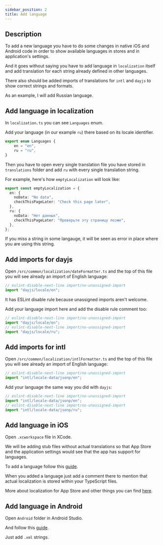 ```yaml
---
sidebar_position: 2
title: Add language
---
```


## Description

To add a new language you have to do some changes in native iOS and Android code in order to show available languages in stores and in application's settings.

And it goes without saying you have to add language in `localization` itself and add translation for each string already defined in other languages.

There also should be added imports of translations for `intl` and `dayjs` to show correct strings and formats.

As an example, I will add Russian language.

## Add language in localization

In `localization.ts` you can see `Languages` enum.

Add your language (in our example `ru`) there based on its locale identifier.

```typescript
export enum Languages {
    en = "en",
    ru = "ru",
}
```

Then you have to open every single translation file you have stored in `translations` folder and add `ru` with every single translation string.

For example, here's how `emptyLocalization` will look like:

```typescript
export const emptyLocalization = {
  en: {
    noData: "No data",
    checkThisPageLater: "Check this page later",
  },
  ru: {
    noData: "Нет данных",
    checkThisPageLater: "Проверьте эту страницу позже",
  },
};
```

If you miss a string in some langauge, it will be seen as error in place where you are using this string.

## Add imports for dayjs

Open `/src/common/localization/dateFormatter.ts` and the top of this file you will see already an import of English language:

```typescript
// eslint-disable-next-line import/no-unassigned-import
import "dayjs/locale/en";
```

It has ESLint disable rule because unassigned imports aren't welcome.

Add your language import here and add the disable rule comment too:

```typescript
// eslint-disable-next-line import/no-unassigned-import
import "dayjs/locale/en";
// eslint-disable-next-line import/no-unassigned-import
import "dayjs/locale/ru";
```

## Add imports for intl

Open `/src/common/localization/intlFormatter.ts` and the top of this file you will see already an import of English language:

```typescript
// eslint-disable-next-line import/no-unassigned-import
import "intl/locale-data/jsonp/en";
```

Add your language the same way you did with `dayjs`:

```typescript
// eslint-disable-next-line import/no-unassigned-import
import "intl/locale-data/jsonp/en";
// eslint-disable-next-line import/no-unassigned-import
import "intl/locale-data/jsonp/ru";
```

## Add language in iOS

Open `.xcworkspace` file in XCode.

We will be adding stub files without actual translations so that App Store and the application settings would see that the app has support for languages.

To add a language follow this [guide](https://developer.apple.com/documentation/xcode/adding-support-for-languages-and-regions).

When you added a language just add a comment there to mention that actual localization is stored within your TypeScript files.

More about localization for App Store and other things you can find [here](https://developer.apple.com/localization/).

## Add language in Android

Open `Android` folder in Android Studio.

And follow this [guide](https://developer.android.com/training/basics/supporting-devices/languages).

Just add `.xml` strings.

